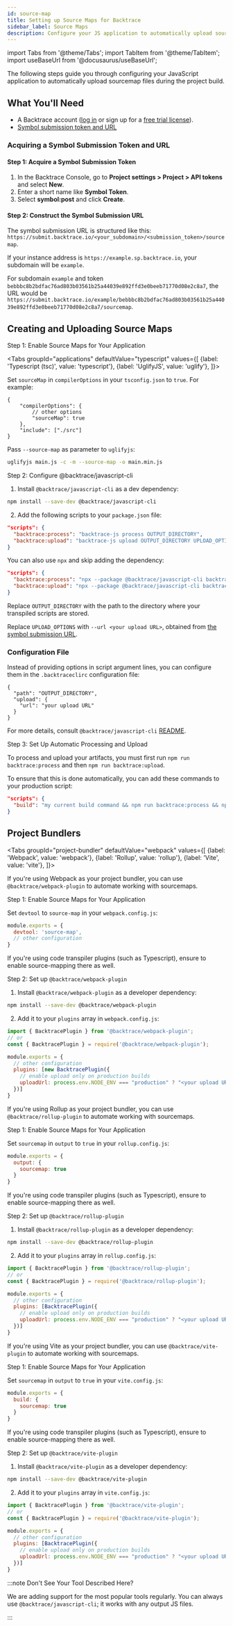 ```yaml
---
id: source-map
title: Setting up Source Maps for Backtrace
sidebar_label: Source Maps
description: Configure your JS application to automatically upload sourcemap files.
---
```


import Tabs from '@theme/Tabs';
import TabItem from '@theme/TabItem';
import useBaseUrl from '@docusaurus/useBaseUrl';

The following steps guide you through configuring your JavaScript application to automatically upload sourcemap files during the project build.

## What You'll Need

- A Backtrace account ([log in](https://backtrace.io/login) or sign up for a [free trial license](https://backtrace.io/sign-up)).
- [Symbol submission token and URL](/error-reporting/project-setup/submission-url)

### Acquiring a Symbol Submission Token and URL

#### Step 1: Acquire a Symbol Submission Token
1. In the Backtrace Console, go to **Project settings > Project > API tokens** and select **New**.
1. Enter a short name like **Symbol Token**.
1. Select **symbol:post** and click **Create**.

#### Step 2: Construct the Symbol Submission URL

The symbol submission URL is structured like this:
`https://submit.backtrace.io/<your_subdomain>/<submission_token>/sourcemap`.

If your instance address is `https://example.sp.backtrace.io`, your subdomain will be `example`.

For subdomain `example` and token `bebbbc8b2bdfac76ad803b03561b25a44039e892ffd3e0beeb71770d08e2c8a7`, the URL would be `https://submit.backtrace.io/example/bebbbc8b2bdfac76ad803b03561b25a44039e892ffd3e0beeb71770d08e2c8a7/sourcemap`.

## Creating and Uploading Source Maps

Step 1: Enable Source Maps for Your Application

<Tabs
groupId="applications"
defaultValue="typescript"
values={[
{label: 'Typescript (tsc)', value: 'typescript'},
{label: 'UglifyJS', value: 'uglify'},
]}>

<TabItem value="typescript">

Set `sourceMap` in `compilerOptions` in your `tsconfig.json` to `true`. For example:

```jsonc
{
    "compilerOptions": {
        // other options
        "sourceMap": true
    },
    "include": ["./src"]
}
```

</TabItem>

<TabItem value="uglify">

Pass `--source-map` as parameter to `uglifyjs`:

```bash
uglifyjs main.js -c -m --source-map -o main.min.js
```

</TabItem>
</Tabs>

Step 2: Configure @backtrace/javascript-cli

1. Install `@backtrace/javascript-cli` as a dev dependency:

```bash
npm install --save-dev @backtrace/javascript-cli
```

2. Add the following scripts to your `package.json` file:

```json
"scripts": {
  "backtrace:process": "backtrace-js process OUTPUT_DIRECTORY",
  "backtrace:upload": "backtrace-js upload OUTPUT_DIRECTORY UPLOAD_OPTIONS"
}
```

You can also use `npx` and skip adding the dependency:

```json
"scripts": {
  "backtrace:process": "npx --package @backtrace/javascript-cli backtrace-js process OUTPUT_DIRECTORY",
  "backtrace:upload": "npx --package @backtrace/javascript-cli backtrace-js upload OUTPUT_DIRECTORY UPLOAD_OPTIONS"
}
```

Replace `OUTPUT_DIRECTORY` with the path to the directory where your transpiled scripts are stored.

Replace `UPLOAD_OPTIONS` with `--url <your upload URL>`, obtained from [the symbol submission URL](#acquire-a-symbol-submission-token-and-url).

### Configuration File

Instead of providing options in script argument lines, you can configure them in the `.backtraceclirc` configuration file:

```jsonc
{
  "path": "OUTPUT_DIRECTORY",
  "upload": {
    "url": "your upload URL"
  }
}
```

For more details, consult `@backtrace/javascript-cli` [README](https://github.com/backtrace-labs/backtrace-javascript/blob/main/tools/cli/README.md).

Step 3: Set Up Automatic Processing and Upload

To process and upload your artifacts, you must first run `npm run backtrace:process` and then `npm run backtrace:upload`.

To ensure that this is done automatically, you can add these commands to your production script:
```json
"scripts": {
  "build": "my current build command && npm run backtrace:process && npm run backtrace:upload"
}
```
## Project Bundlers

<Tabs
groupId="project-bundler"
defaultValue="webpack"
values={[
{label: 'Webpack', value: 'webpack'},
{label: 'Rollup', value: 'rollup'},
{label: 'Vite', value: 'vite'},
]}>

<TabItem value="webpack">

If you're using Webpack as your project bundler, you can use `@backtrace/webpack-plugin` to automate working with sourcemaps.

Step 1: Enable Source Maps for Your Application

Set `devtool` to `source-map` in your `webpack.config.js`:

```js
module.exports = {
  devtool: 'source-map',
  // other configuration
}
```

If you're using code transpiler plugins (such as Typescript), ensure to enable source-mapping there as well.

Step 2: Set up `@backtrace/webpack-plugin`

1. Install `@backtrace/webpack-plugin` as a developer dependency:

```bash
npm install --save-dev @backtrace/webpack-plugin
```

2. Add it to your `plugins` array in `webpack.config.js`:

```js
import { BacktracePlugin } from '@backtrace/webpack-plugin';
// or
const { BacktracePlugin } = require('@backtrace/webpack-plugin');

module.exports = {
  // other configuration
  plugins: [new BacktracePlugin({
    // enable upload only on production builds
    uploadUrl: process.env.NODE_ENV === "production" ? "<your upload URL>" : undefined
  })]
}
```
</TabItem>

<TabItem value="rollup">

If you're using Rollup as your project bundler, you can use `@backtrace/rollup-plugin` to automate working with sourcemaps.

Step 1: Enable Source Maps for Your Application

Set `sourcemap` in `output` to `true` in your `rollup.config.js`:

```js
module.exports = {
  output: {
    sourcemap: true
  }
}
```

If you're using code transpiler plugins (such as Typescript), ensure to enable source-mapping there as well.

Step 2: Set up `@backtrace/rollup-plugin`

1. Install `@backtrace/rollup-plugin` as a developer dependency:

```bash
npm install --save-dev @backtrace/rollup-plugin
```

2. Add it to your `plugins` array in `rollup.config.js`:

```js
import { BacktracePlugin } from '@backtrace/rollup-plugin';
// or
const { BacktracePlugin } = require('@backtrace/rollup-plugin');

module.exports = {
  // other configuration
  plugins: [BacktracePlugin({
    // enable upload only on production builds
    uploadUrl: process.env.NODE_ENV === "production" ? "<your upload URL>" : undefined
  })]
}
```

</TabItem>

<TabItem value="vite">

If you're using Vite as your project bundler, you can use `@backtrace/vite-plugin` to automate working with sourcemaps.

Step 1: Enable Source Maps for Your Application

Set `sourcemap` in `output` to `true` in your `vite.config.js`:

```js
module.exports = {
  build: {
    sourcemap: true
  }
}
```

If you're using code transpiler plugins (such as Typescript), ensure to enable source-mapping there as well.

Step 2: Set up `@backtrace/vite-plugin`

1. Install `@backtrace/vite-plugin` as a developer dependency:

```bash
npm install --save-dev @backtrace/vite-plugin
```

2. Add it to your `plugins` array in `vite.config.js`:

```js
import { BacktracePlugin } from '@backtrace/vite-plugin';
// or
const { BacktracePlugin } = require('@backtrace/vite-plugin');

module.exports = {
  // other configuration
  plugins: [BacktracePlugin({
    // enable upload only on production builds
    uploadUrl: process.env.NODE_ENV === "production" ? "<your upload URL>" : undefined
  })]
}
```

</TabItem>
</Tabs>

:::note Don't See Your Tool Described Here?

We are adding support for the most popular tools regularly. You can always use `@backtrace/javascript-cli`; it works with any output JS files.

:::
